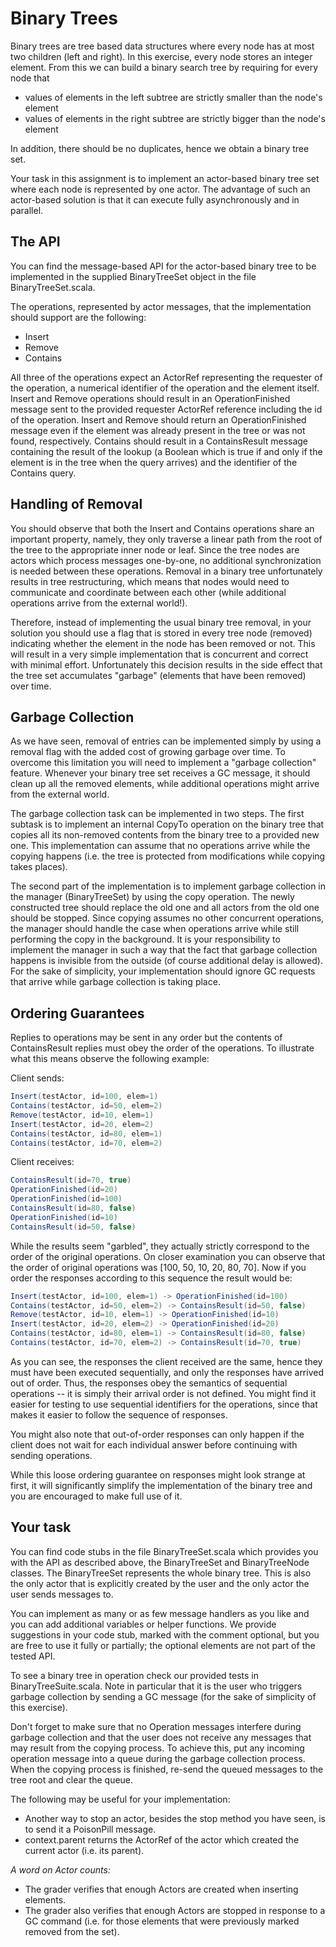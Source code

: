 # Binary Trees

Binary trees are tree based  data structures where every node has at most two children (left and  right). In this exercise, every node stores an integer element. From this we can build a binary search tree by requiring for every node that

- values of elements in the left subtree are strictly smaller than the node's element
- values of elements in the right subtree are strictly bigger than the node's element

In addition, there should be no duplicates, hence we obtain a binary tree set.

Your task in this assignment is to implement an actor-based binary  tree set where each node is represented by one actor. The advantage of  such an actor-based solution is that it can execute fully asynchronously  and in parallel.

## The API

You can find the message-based API for the actor-based binary tree to be implemented in the supplied BinaryTreeSet object in the file BinaryTreeSet.scala.

The operations, represented by actor messages, that the implementation should support are the following:

- Insert
- Remove
- Contains

All three of the operations expect an ActorRef representing the requester of the operation, a numerical identifier of the operation and the element itself. Insert and Remove operations should result in an OperationFinished message sent to the provided requester ActorRef reference including the id of the operation. Insert and Remove should return an OperationFinished message even if the element was already present in the tree or was not found, respectively. Contains should result in a ContainsResult  message containing the result of the lookup (a Boolean which is true if  and only if the element is in the tree when the query arrives) and the  identifier of the Contains query.

## Handling of Removal

You should observe that both the Insert and Contains operations  share an important property, namely, they only traverse a linear path  from the root of the tree to the appropriate inner node or leaf. Since  the tree nodes are actors which process messages one-by-one, no  additional synchronization is needed between these operations. Removal  in a binary tree unfortunately  results in tree restructuring, which means that nodes would need to  communicate and coordinate between each other (while additional  operations arrive from the external world!).

Therefore, instead of implementing the usual binary tree removal, in your solution you should use a flag that is stored in every tree node (removed)  indicating whether the element in the node has been removed or not.  This will result in a very simple implementation that is concurrent and  correct with minimal effort. Unfortunately this decision results in the side effect that the tree set accumulates "garbage" (elements that have been removed) over time.

## Garbage Collection

As we have seen, removal of entries can be implemented simply by  using a removal flag with the added cost of growing garbage over time.  To overcome this limitation you will need to implement a "garbage  collection" feature. Whenever your binary tree set receives a GC message, it should clean up all the removed elements, while additional operations might arrive from the external world.

The garbage collection task can be implemented in two steps. The first subtask is to implement an internal CopyTo operation  on the binary tree that copies all its non-removed contents from the  binary tree to a provided new one. This implementation can assume that  no operations arrive while the copying happens (i.e. the tree is  protected from modifications while copying takes places).

The second part of the implementation is to implement garbage collection in the manager (BinaryTreeSet)  by using the copy operation. The newly constructed tree should replace  the old one and all actors from the old one should be stopped. Since  copying assumes no other concurrent operations, the manager should  handle the case when operations arrive while still performing the copy  in the background. It is your responsibility to implement the manager in  such a way that the fact that garbage collection happens is invisible  from the outside (of course additional delay is allowed). For the sake  of simplicity, your implementation should ignore GC requests that arrive  while garbage collection is taking place.

## Ordering Guarantees

Replies to operations may be sent in any order but the contents of ContainsResult replies must obey the order of the operations. To illustrate what this means observe the following example:

Client sends:

```scala
Insert(testActor, id=100, elem=1) 
Contains(testActor, id=50, elem=2) 
Remove(testActor, id=10, elem=1)
Insert(testActor, id=20, elem=2) 
Contains(testActor, id=80, elem=1)
Contains(testActor, id=70, elem=2) 
```

Client receives:

```scala
ContainsResult(id=70, true) 
OperationFinished(id=20) 
OperationFinished(id=100) 
ContainsResult(id=80, false) 
OperationFinished(id=10) 
ContainsResult(id=50, false) 
```

While the results seem "garbled", they actually strictly correspond to  the order of the original operations. On closer examination  you can  observe that the order of original operations was [100, 50, 10,  20, 80, 70]. Now if you order the responses according to this sequence  the  result would be:

```scala
Insert(testActor, id=100, elem=1) -> OperationFinished(id=100) 
Contains(testActor, id=50, elem=2) -> ContainsResult(id=50, false) 
Remove(testActor, id=10, elem=1) -> OperationFinished(id=10) 
Insert(testActor, id=20, elem=2) -> OperationFinished(id=20) 
Contains(testActor, id=80, elem=1) -> ContainsResult(id=80, false) 
Contains(testActor, id=70, elem=2) -> ContainsResult(id=70, true) 
```

As you can see, the responses the client received are the same, hence  they must have been executed sequentially, and only the responses have  arrived out of order. Thus, the responses obey the semantics of  sequential operations -- it is simply their arrival order is not  defined. You might find it easier for testing to use sequential  identifiers for the operations, since that makes it easier to follow the sequence of responses.

You might also note that out-of-order responses can only happen if  the client does not wait for each individual answer before continuing  with sending operations.

While this loose ordering guarantee on responses might look strange  at first, it will significantly simplify the implementation of the  binary tree and you are encouraged to make full use of it.

## Your task

You can find code stubs in the file BinaryTreeSet.scala which provides you with the API as described above, the BinaryTreeSet and BinaryTreeNode classes. The BinaryTreeSet represents  the whole binary tree. This is also the only actor that is explicitly  created by the user and the only actor the user sends messages to.

You can implement as many or as few message handlers as you like and  you can add additional variables or helper functions. We provide  suggestions in your code stub, marked with the comment optional, but you are free to use it fully or partially; the optional elements are not part of the tested API.

To see a binary tree in operation check our provided tests in BinaryTreeSuite.scala. Note in particular that it is the user who triggers garbage collection by sending a GC message (for the sake of simplicity of this exercise).

Don't forget to make sure that no Operation messages  interfere during garbage collection and that the user does not receive  any messages that may result from the copying process. To achieve this,  put any incoming operation message into a queue during the garbage  collection process. When the copying process is finished, re-send the  queued messages to the tree root and clear the queue.

The following may be useful for your implementation:

- Another way to stop an actor, besides the stop method you have seen, is to send it a PoisonPill message.
- context.parent returns the ActorRef of the actor which created the current actor (i.e. its parent).



*A word on Actor counts:*

- The grader verifies that enough Actors are created when inserting elements.
- The grader also verifies that enough Actors are stopped in response to a GC command (i.e. for those elements that were previously marked removed from the set).       
